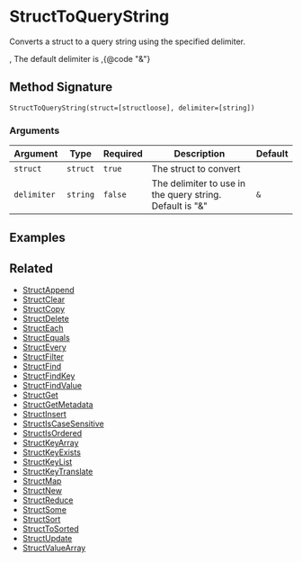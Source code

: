 # StructToQueryString

Converts a struct to a query string using the specified delimiter.

, The default delimiter is ,{@code "&"}

## Method Signature

```
StructToQueryString(struct=[structloose], delimiter=[string])
```

### Arguments

| Argument    | Type     | Required | Description                                              | Default |
| ----------- | -------- | -------- | -------------------------------------------------------- | ------- |
| `struct`    | `struct` | `true`   | The struct to convert                                    |         |
| `delimiter` | `string` | `false`  | The delimiter to use in the query string. Default is "&" | `&`     |

## Examples

## Related

* [StructAppend](structappend.md)
* [StructClear](structclear.md)
* [StructCopy](structcopy.md)
* [StructDelete](structdelete.md)
* [StructEach](structeach.md)
* [StructEquals](structequals.md)
* [StructEvery](structevery.md)
* [StructFilter](structfilter.md)
* [StructFind](structfind.md)
* [StructFindKey](structfindkey.md)
* [StructFindValue](structfindvalue.md)
* [StructGet](structget.md)
* [StructGetMetadata](structgetmetadata.md)
* [StructInsert](structinsert.md)
* [StructIsCaseSensitive](structiscasesensitive.md)
* [StructIsOrdered](structisordered.md)
* [StructKeyArray](structkeyarray.md)
* [StructKeyExists](structkeyexists.md)
* [StructKeyList](structkeylist.md)
* [StructKeyTranslate](structkeytranslate.md)
* [StructMap](structmap.md)
* [StructNew](structnew.md)
* [StructReduce](structreduce.md)
* [StructSome](structsome.md)
* [StructSort](structsort.md)
* [StructToSorted](structtosorted.md)
* [StructUpdate](structupdate.md)
* [StructValueArray](structvaluearray.md)
